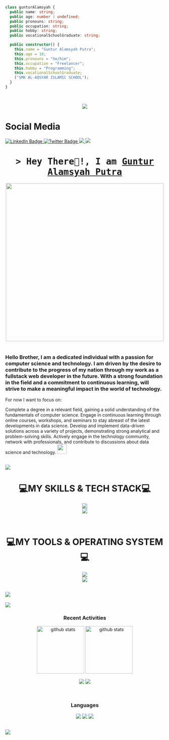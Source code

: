 ```ts
class gunturAlamsyah {
  public name: string;
  public age: number | undefined;
  public pronouns: string;
  public occupation: string;
  public hobby: string;
  public vocationalSchoolGraduate: string;

  public constructor() {
    this.name = "Guntur Alamsyah Putra";
    this.age = 18;
    this.pronouns = "he/him";
    this.occupation = "Freelancer";
    this.hobby = "Programming";
    this.vocationalSchoolGraduate;
    ("SMK AL-AQSYAR ISLAMIC SCHOOL");
  }
}
```

<br />

<p align="center">
  <a href="https://github.com/Cramouchegit"><img src="https://img.shields.io/github/followers/Cramouchegit?label=followers&style=social"/></a>
</p>

<h1>
   Social Media     
</h1>

<div id="badges">
  <a href="https://www.linkedin.com/in/guntur-alamsyah-putra-544a4928a?utm_source=share&utm_campaign=share_via&utm_content=profile&utm_medium=android_app">
    <img src="https://img.shields.io/badge/LinkedIn-blue?style=for-the-badge&logo=linkedin&logoColor=white" alt="LinkedIn Badge"/>
  </a>
  <a href="https://x.com/Wanderrerss">
    <img src="https://img.shields.io/badge/Twitter-blue?style=for-the-badge&logo=twitter&logoColor=white" alt="Twitter Badge"/>
  </a>
    <a href="https://www.instagram.com/wanderrerss?igsh=MWl4N2VyNnNvaXd1Yw==">
      <img src="https://img.shields.io/badge/Wanderrers_-0078D4?style=for-the-badge&logo=Instagram&logoColor=00AEFF&labelColor=black&color=black">
    </a>
    <a href="https://www.threads.net/@crmchscara">
      <img src="https://img.shields.io/badge/crmchscara_-0078D4?style=for-the-badge&logo=threads&logoColor=00AEFF&labelColor=black&color=black">
    </a>
</div>


<!-- Intro  -->
<h1 align="center">
        <samp>&gt; Hey There🙌!, I am
                <b><a target="_blank" href="https://portfolio-guntur.vercel.app">Guntur Alamsyah Putra</a></b>
        </samp>
</h1>
<div id="header" align="center">
  <img src="https://cdn.dribbble.com/users/730703/screenshots/6581243/avento.gif" width="500" />
</div>

<br/>


  ### Hello Brother, I am a dedicated individual with a passion for computer science and technology. I am driven by the desire to contribute to the progress of my nation through my work as a fullstack web developer in the future. With a strong foundation in the field and a commitment to continuous learning, will strive to make a meaningful impact in the world of technology.

For now I want to focus on:

Complete a degree in a relevant field, gaining a solid understanding of the fundamentals of computer science.
Engage in continuous learning through online courses, workshops, and seminars to stay abreast of the latest developments in data science.
Develop and implement data-driven solutions across a variety of projects, demonstrating strong analytical and problem-solving skills.
Actively engage in the technology community, network with professionals, and contribute to discussions about data science and technology.
  <img src="https://media.giphy.com/media/hvRJCLFzcasrR4ia7z/giphy.gif" width="30px"/>

<br/>

<img src="https://user-images.githubusercontent.com/73097560/115834477-dbab4500-a447-11eb-908a-139a6edaec5c.gif">



 <h1 align="center">💻MY SKILLS & TECH STACK💻</h1>

<p align="center">
  <a href="https://skillicons.dev">
    <img src="https://skillicons.dev/icons?i=html,css,js,jquery,bootstrap,tailwind" />
    <br/>
    <img src="https://skillicons.dev/icons?i=react,vite,nextjs,nodejs,express,mysql" />
  </a>
</p>

<br/>

<h1 align="center">💻MY TOOLS & OPERATING SYSTEM💻</h1>

<p align="center">
  <a href="https://skillicons.dev">
    <img src="https://skillicons.dev/icons?i=powershell,git,github,vscode,postman,npm,vercel" />
    <br/>
    <img src="https://skillicons.dev/icons?i=linux,ubuntu,windows" />
  </a>
</p>

<br/>

<img src="https://user-images.githubusercontent.com/73097560/115834477-dbab4500-a447-11eb-908a-139a6edaec5c.gif">


<br>



<br/>

<img src="https://user-images.githubusercontent.com/73097560/115834477-dbab4500-a447-11eb-908a-139a6edaec5c.gif">


<br>

<div align="center">

### Recent Activities

<p align="center">
  <a href="https://github.com/Cramouchegit"><img alt="github stats" height="150px" src="https://github-readme-stats.vercel.app/api?username=Cramouchegit&count_private=true&show_icons=true&custom_title=GitHub%20Stats&hide_border=true&theme=transparent" /></a>
  <a href="https://github.com/Cramouchegit"><img alt="github stats" height="150px" src="https://github-readme-streak-stats.herokuapp.com/?user=Cramouchegit&theme=transparent&hide_border=true" /></a>
</p>

[![](http://github-profile-summary-cards.vercel.app/api/cards/profile-details?username=Cramouchegit&theme=transparent)](https://github.com/Cramouchegit)
[![](https://github-readme-activity-graph.vercel.app/graph?username=Cramouchegit&theme=github-dark-dimmed&custom_title=Contribution%20Graph%20in%20the%20last%2031%20days&hide_border=true)](https://github.com/Cramouchegit)
   
   
<br>


### Languages

[![](http://github-profile-summary-cards.vercel.app/api/cards/repos-per-language?username=Cramouchegit&theme=transparent)](https://github.com/Cramouchegit)
[![](http://github-profile-summary-cards.vercel.app/api/cards/most-commit-language?username=Cramouchegit&theme=transparent)](https://github.com/Cramouchegit)
[![](https://github-readme-stats.vercel.app/api/top-langs/?username=Cramouchegit&layout=compact&count_private=true&show_icons=true&theme=transparent&hide_border=true)](https://github.com/Cramouchegit)

</div>



<br/>

<img src="https://user-images.githubusercontent.com/73097560/115834477-dbab4500-a447-11eb-908a-139a6edaec5c.gif">
